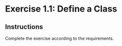# Exercise 1.1: Define a Class

## Instructions

Complete the exercise according to the requirements.
